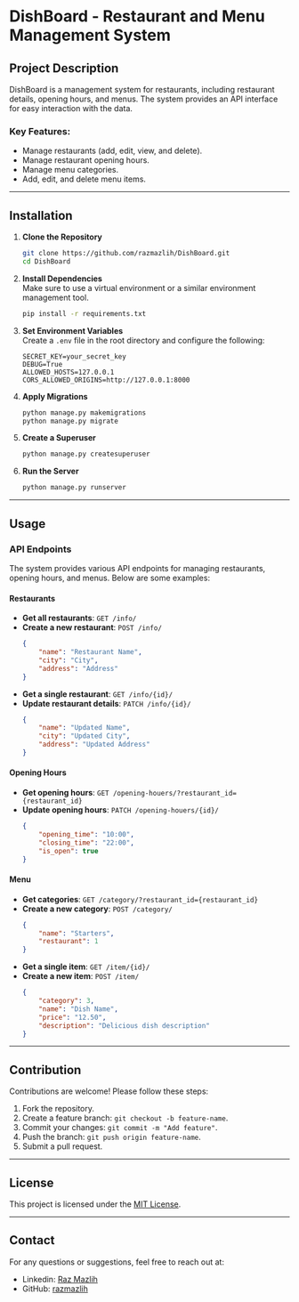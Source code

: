 # DishBoard - Restaurant and Menu Management System

## Project Description

DishBoard is a management system for restaurants, including restaurant details, opening hours, and menus. The system provides an API interface for easy interaction with the data.

### Key Features:
- Manage restaurants (add, edit, view, and delete).
- Manage restaurant opening hours.
- Manage menu categories.
- Add, edit, and delete menu items.

---

## Installation

1. **Clone the Repository**  
   ```bash
   git clone https://github.com/razmazlih/DishBoard.git
   cd DishBoard
   ```

2. **Install Dependencies**  
   Make sure to use a virtual environment or a similar environment management tool.  
   ```bash
   pip install -r requirements.txt
   ```

3. **Set Environment Variables**  
   Create a `.env` file in the root directory and configure the following:
   ```
   SECRET_KEY=your_secret_key
   DEBUG=True
   ALLOWED_HOSTS=127.0.0.1
   CORS_ALLOWED_ORIGINS=http://127.0.0.1:8000
   ```

4. **Apply Migrations**  
   ```bash
   python manage.py makemigrations
   python manage.py migrate
   ```

5. **Create a Superuser**  
   ```bash
   python manage.py createsuperuser
   ```

6. **Run the Server**  
   ```bash
   python manage.py runserver
   ```

---

## Usage

### API Endpoints

The system provides various API endpoints for managing restaurants, opening hours, and menus. Below are some examples:

#### Restaurants
- **Get all restaurants**: `GET /info/`
- **Create a new restaurant**: `POST /info/`
  ```json
  {
      "name": "Restaurant Name",
      "city": "City",
      "address": "Address"
  }
  ```
- **Get a single restaurant**: `GET /info/{id}/`
- **Update restaurant details**: `PATCH /info/{id}/`
  ```json
  {
      "name": "Updated Name",
      "city": "Updated City",
      "address": "Updated Address"
  }
  ```

#### Opening Hours
- **Get opening hours**: `GET /opening-houers/?restaurant_id={restaurant_id}`
- **Update opening hours**: `PATCH /opening-houers/{id}/`
  ```json
  {
      "opening_time": "10:00",
      "closing_time": "22:00",
      "is_open": true
  }
  ```

#### Menu
- **Get categories**: `GET /category/?restaurant_id={restaurant_id}`
- **Create a new category**: `POST /category/`
  ```json
  {
      "name": "Starters",
      "restaurant": 1
  }
  ```
- **Get a single item**: `GET /item/{id}/`
- **Create a new item**: `POST /item/`
  ```json
  {
      "category": 3,
      "name": "Dish Name",
      "price": "12.50",
      "description": "Delicious dish description"
  }
  ```

---

## Contribution

Contributions are welcome! Please follow these steps:
1. Fork the repository.
2. Create a feature branch: `git checkout -b feature-name`.
3. Commit your changes: `git commit -m "Add feature"`.
4. Push the branch: `git push origin feature-name`.
5. Submit a pull request.

---

## License

This project is licensed under the [MIT License](LICENSE).

---

## Contact

For any questions or suggestions, feel free to reach out at:
- Linkedin: [Raz Mazlih](https://www.linkedin.com/in/raz-mazlih)
- GitHub: [razmazlih](https://github.com/razmazlih)
